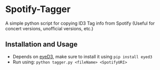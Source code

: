 # Spotify-Tagger
A simple python script for copying ID3 Tag info from Spotify (Useful for concert versions, unofficial versions, etc.)

## Installation and Usage
  * Depends on [eyeD3](https://github.com/nicfit/eyed3), make sure to install it using ```pip install eyed3```
  * Run using: ```python tagger.py <fileName> <SpotifyURI>```
